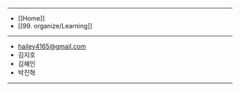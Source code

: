 
---
- [[Home]]
- [[99. organize/Learning]]
---

- [hailey4165@gmail.com](mailto:hailey4165@gmail.com)
- 김지호
- 김혜인
- 박진혁

---